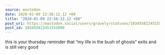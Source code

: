 ```yaml
---
source: mastodon
date: 2020-01-09 22:56:12.12 +00
title: "2020-01-09 22:56:12.12 +00"
post_uri: https://mastodon.social/users/gravely/statuses/103455822451552890
post_id: 103455822451552890
---
```

this is your thursday reminder that “my life in the bush of ghosts” exits and is still very good


